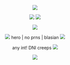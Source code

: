 <p align="center">
  <img src="https://github.com/user-attachments/assets/1430cb22-d8ec-43aa-b87f-024a4b184024" />
</p>
<p align="center">
  <img src="https://komarev.com/ghpvc/?username=HlTOSHURA&color=66CCFF" /> <img src="https://github.com/user-attachments/assets/d452a960-aa2d-4c31-9793-6170c5ba8045"/>

</p>
<p align="center">
  <img src="https://github.com/user-attachments/assets/3cf274d2-c5a2-40ee-8349-d6ae65a6a758" />
</p>
<p align="center">
 <img src="https://github.com/user-attachments/assets/2a52dc0f-4376-440c-8680-976774a7cc1e"/> hero | no prns | blasian  <img src="https://github.com/user-attachments/assets/2a52dc0f-4376-440c-8680-976774a7cc1e"/>


</p>
<p align="center">
any int! DNI creeps
<img src="https://github.com/user-attachments/assets/e10ed1a3-4d97-4df3-9164-910ec0b91e2f"/>

</p>
<p align="center">
  <img src="https://github.com/user-attachments/assets/7d2c1b09-e6e3-4c9c-9dc7-8fd1a30ab537" />
</p>
